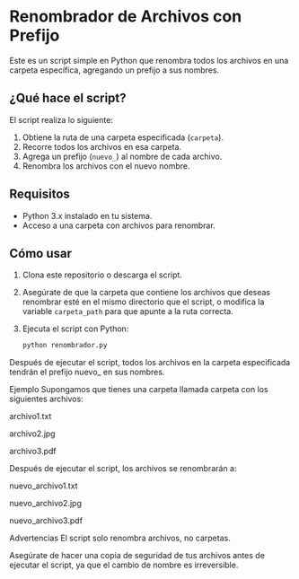 # Renombrador de Archivos con Prefijo

Este es un script simple en Python que renombra todos los archivos en una carpeta específica, agregando un prefijo a sus nombres.

## ¿Qué hace el script?

El script realiza lo siguiente:
1. Obtiene la ruta de una carpeta especificada (`carpeta`).
2. Recorre todos los archivos en esa carpeta.
3. Agrega un prefijo (`nuevo_`) al nombre de cada archivo.
4. Renombra los archivos con el nuevo nombre.

## Requisitos

- Python 3.x instalado en tu sistema.
- Acceso a una carpeta con archivos para renombrar.

## Cómo usar

1. Clona este repositorio o descarga el script.
2. Asegúrate de que la carpeta que contiene los archivos que deseas renombrar esté en el mismo directorio que el script, o modifica la variable `carpeta_path` para que apunte a la ruta correcta.
3. Ejecuta el script con Python:

   ```bash
   python renombrador.py
   
Después de ejecutar el script, todos los archivos en la carpeta especificada tendrán el prefijo nuevo_ en sus nombres.

Ejemplo
Supongamos que tienes una carpeta llamada carpeta con los siguientes archivos:

archivo1.txt

archivo2.jpg

archivo3.pdf

Después de ejecutar el script, los archivos se renombrarán a:

nuevo_archivo1.txt

nuevo_archivo2.jpg

nuevo_archivo3.pdf

Advertencias
El script solo renombra archivos, no carpetas.

Asegúrate de hacer una copia de seguridad de tus archivos antes de ejecutar el script, ya que el cambio de nombre es irreversible.

